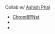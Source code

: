 Collab w/ [Ashish Phal](https://www.linkedin.com/in/ashish-phal-548b37125/)

- [ChromBPNet](https://github.com/kundajelab/chrombpnet)
- []()
- []()
